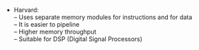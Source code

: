 * Harvard:  
	– Uses separate memory modules for instructions and for data  
	– It is easier to pipeline  
	– Higher memory throughput  
	– Suitable for DSP (Digital Signal Processors)